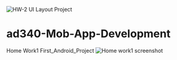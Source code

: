 ![HW-2 UI Layout Project](https://user-images.githubusercontent.com/56328015/121763689-e3f03a00-caf2-11eb-9c07-656c680e79eb.jpg)
# ad340-Mob-App-Development

Home Work1 First_Android_Project
![Home work1 screenshot](https://user-images.githubusercontent.com/56328015/120939238-f53cdf00-c6cb-11eb-94c3-e1ee75fd2fc3.jpg)
